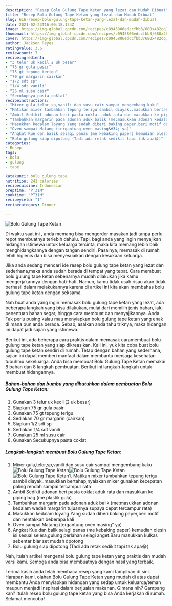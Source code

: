 ```yaml
---
description: "Resep Bolu Gulung Tape Ketan yang lezat dan Mudah Dibuat"
title: "Resep Bolu Gulung Tape Ketan yang lezat dan Mudah Dibuat"
slug: 616-resep-bolu-gulung-tape-ketan-yang-lezat-dan-mudah-dibuat
date: 2021-02-23T16:00:18.134Z
image: https://img-global.cpcdn.com/recipes/c0945806edccfbb3/680x482cq70/bolu-gulung-tape-ketan-foto-resep-utama.jpg
thumbnail: https://img-global.cpcdn.com/recipes/c0945806edccfbb3/680x482cq70/bolu-gulung-tape-ketan-foto-resep-utama.jpg
cover: https://img-global.cpcdn.com/recipes/c0945806edccfbb3/680x482cq70/bolu-gulung-tape-ketan-foto-resep-utama.jpg
author: Jackson Reyes
ratingvalue: 3.6
reviewcount: 7
recipeingredient:
- "3 telur uk kecil 2 uk besar"
- "75 gr gula pasir"
- "75 gt tepung terigu"
- "70 gr margarin cairkan"
- "1/2 sdt sp"
- "1/4 sdt vanili"
- "25 ml susu cair"
- "Secukupnya pasta coklat"
recipeinstructions:
- "Mixer gula,telor,sp,vanili dan susu cair sampai mengembang kaku"
- "Matikan mixer tambahkan tepung terigu sambil diayak..masukkan bertahap,nyalakan mixer gunakan kecepatan paling rendah sampai tercampur rata"
- "Ambil Sedikit adonan beri pasta coklat aduk rata dan masukkan ke piping bag (me plastik gula)"
- "Tambahkan margarin pada adonan aduk balik (me:masukkan adonan kedalam wadah margarin tujuannya supaya cepat tercampur rata)"
- "Masukkan kedalam loyang Yang sudah diberi baking paper,beri motif dan hentakkan beberapa kali"
- "Oven sampai Matang (tergantung oven masing&#34; ya)"
- "Angkat Kue dan balik selagi panas (me kebaking paper) kemudian olesin isi sesuai selera,gulung perlahan selagi anget.Baru masukkan kulkas sebentar biar set mudah dpotong"
- "Bolu gulung siap dipotong (Tadi ada retak sedikit tapi tak apa😂)"
categories:
- Resep
tags:
- bolu
- gulung
- tape

katakunci: bolu gulung tape 
nutrition: 241 calories
recipecuisine: Indonesian
preptime: "PT31M"
cooktime: "PT31M"
recipeyield: "1"
recipecategory: Dinner

---
```



![Bolu Gulung Tape Ketan](https://img-global.cpcdn.com/recipes/c0945806edccfbb3/680x482cq70/bolu-gulung-tape-ketan-foto-resep-utama.jpg)

Di waktu  saat ini , anda memang bisa mengorder masakan jadi tanpa perlu repot membuatnya terlebih dahulu. Tapi, bagi anda yang ingin menyajikan hidangan istimewa untuk keluarga tercinta, maka kita memang lebih baik menghidangkannya dengan tangan sendiri. Pasalnya, memasak di rumah lebih higienis dan bisa menyesuaikan dengan kesukaan keluarga.

Jika anda sedang mencari ide resep bolu gulung tape ketan yang lezat dan sederhana,maka anda sudah berada di tempat yang tepat. Cara membuat bolu gulung tape ketan  sebenarnya mudah dilakukan jika kamu mengerjakannya dengan hati-hati. Namun, kamu tidak usah risau akan tidak berhasil dalam melakukannya 
karena di artikel ini kita akan membahas bolu gulung tape ketan dengan seksama.  



Nah buat anda yang ingin memasak bolu gulung tape ketan yang lezat, ada beberapa langkah yang bisa dilakukan, mulai dari memilih jenis bahan, lalu penentuan bahan segar, hingga cara membuat dan menyajikannya. Anda Tak perlu pusing kalau mau menyiapkan bolu gulung tape ketan yang enak di mana pun anda berada. Sebab, asalkan anda  tahu triknya, maka hidangan ini dapat jadi sajian yang istimewa.

Berikut ini, ada beberapa cara praktis  dalam memasak caramembuat bolu gulung tape ketan yang siap dikreasikan. Kali ini, yuk kita coba buat bolu gulung tape ketan sendiri di rumah. Tetap dengan bahan yang sederhana, sajian ini dapat memberi manfaat dalam membantu menjaga kesehatan tubuhmu sekeluarga. Anda bisa membuat Bolu Gulung Tape Ketan memakai 8 bahan dan 8 langkah pembuatan. Berikut ini langkah-langkah untuk membuat hidangannya.

<!--inarticleads1-->

##### Bahan-bahan dan bumbu yang dibutuhkan dalam pembuatan Bolu Gulung Tape Ketan:

1. Gunakan 3 telur uk kecil (2 uk besar)
1. Siapkan 75 gr gula pasir
1. Gunakan 75 gt tepung terigu
1. Sediakan 70 gr margarin (cairkan)
1. Siapkan 1/2 sdt sp
1. Sediakan 1/4 sdt vanili
1. Gunakan 25 ml susu cair
1. Gunakan Secukupnya pasta coklat




<!--inarticleads2-->

##### Langkah-langkah membuat Bolu Gulung Tape Ketan:

1. Mixer gula,telor,sp,vanili dan susu cair sampai mengembang kaku
<img src="https://img-global.cpcdn.com/steps/d19b2b4c07bfd21f/160x128cq70/bolu-gulung-tape-ketan-langkah-memasak-1-foto.jpg" alt="Bolu Gulung Tape Ketan"><img src="https://img-global.cpcdn.com/steps/9889eecdfb51f1d8/160x128cq70/bolu-gulung-tape-ketan-langkah-memasak-1-foto.jpg" alt="Bolu Gulung Tape Ketan"><img src="https://img-global.cpcdn.com/steps/1241f62ef1d90a9b/160x128cq70/bolu-gulung-tape-ketan-langkah-memasak-1-foto.jpg" alt="Bolu Gulung Tape Ketan">1. Matikan mixer tambahkan tepung terigu sambil diayak..masukkan bertahap,nyalakan mixer gunakan kecepatan paling rendah sampai tercampur rata
1. Ambil Sedikit adonan beri pasta coklat aduk rata dan masukkan ke piping bag (me plastik gula)
1. Tambahkan margarin pada adonan aduk balik (me:masukkan adonan kedalam wadah margarin tujuannya supaya cepat tercampur rata)
1. Masukkan kedalam loyang Yang sudah diberi baking paper,beri motif dan hentakkan beberapa kali
1. Oven sampai Matang (tergantung oven masing&#34; ya)
1. Angkat Kue dan balik selagi panas (me kebaking paper) kemudian olesin isi sesuai selera,gulung perlahan selagi anget.Baru masukkan kulkas sebentar biar set mudah dpotong
1. Bolu gulung siap dipotong (Tadi ada retak sedikit tapi tak apa😂)




Nah, itulah artikel mengenai  bolu gulung tape ketan  yang praktis dan mudah versi kami. Semoga anda bisa membuatnya dengan hasil yang terbaik. 

Terima kasih anda telah membaca resep yang kami tampilkan di sini. Harapan kami, olahan  Bolu Gulung Tape Ketan yang mudah di atas dapat membantu Anda menyiapkan hidangan yang sedap untuk keluarga/teman maupun menjadi inspirasi dalam berjualan makanan. Gimana nih? Gampang kan? Itulah resep bolu gulung tape ketan yang bisa Anda kerjakan di rumah. Selamat mencoba!

